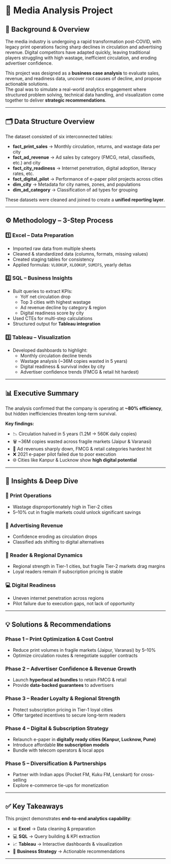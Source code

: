 # 📑 Media Analysis Project  

## 📌 Background & Overview  
The media industry is undergoing a rapid transformation post-COVID, with legacy print operations facing sharp declines in circulation and advertising revenue. Digital competitors have adapted quickly, leaving traditional players struggling with high wastage, inefficient circulation, and eroding advertiser confidence.  

This project was designed as a **business case analysis** to evaluate sales, revenue, and readiness data, uncover root causes of decline, and propose actionable solutions.  
The goal was to simulate a real-world analytics engagement where structured problem solving, technical data handling, and visualization come together to deliver **strategic recommendations**.  

---

## 🗂 Data Structure Overview  
The dataset consisted of six interconnected tables:  

- **fact_print_sales** → Monthly circulation, returns, and wastage data per city  
- **fact_ad_revenue** → Ad sales by category (FMCG, retail, classifieds, etc.) and city  
- **fact_city_readiness** → Internet penetration, digital adoption, literacy rates, etc.  
- **fact_digital_pilot** → Performance of e-paper pilot projects across cities  
- **dim_city** → Metadata for city names, zones, and populations  
- **dim_ad_category** → Classification of ad types for grouping  

These datasets were cleaned and joined to create a **unified reporting layer**.  

---

## ⚙️ Methodology – 3-Step Process  

### 1️⃣ Excel – Data Preparation  
- Imported raw data from multiple sheets  
- Cleaned & standardized data (columns, formats, missing values)  
- Created staging tables for consistency  
- Applied formulas: `VLOOKUP`, `XLOOKUP`, `SUMIFS`, yearly deltas  

### 2️⃣ SQL – Business Insights  
- Built queries to extract KPIs:  
  - YoY net circulation drop  
  - Top 3 cities with highest wastage  
  - Ad revenue decline by category & region  
  - Digital readiness score by city  
- Used CTEs for multi-step calculations  
- Structured output for **Tableau integration**  

### 3️⃣ Tableau – Visualization  
- Developed dashboards to highlight:  
  - Monthly circulation decline trends  
  - Wastage analysis (~36M copies wasted in 5 years)  
  - Digital readiness & survival index by city  
  - Advertiser confidence trends (FMCG & retail hit hardest)  

---

## 📊 Executive Summary  
The analysis confirmed that the company is operating at **~80% efficiency**, but hidden inefficiencies threaten long-term survival.  

**Key findings:**  
- 📉 Circulation halved in 5 years (1.2M → 560K daily copies)  
- 🗑 ~36M copies wasted across fragile markets (Jaipur & Varanasi)  
- 💸 Ad revenues sharply down, FMCG & retail categories hardest hit  
- ❌ 2021 e-paper pilot failed due to poor execution  
- 🌐 Cities like Kanpur & Lucknow show **high digital potential**  

---

## 🔎 Insights & Deep Dive  

### 📰 Print Operations  
- Wastage disproportionately high in Tier-2 cities  
- 5–10% cut in fragile markets could unlock significant savings  

### 📢 Advertising Revenue  
- Confidence eroding as circulation drops  
- Classified ads shifting to digital alternatives  

### 📍 Reader & Regional Dynamics  
- Regional strength in Tier-1 cities, but fragile Tier-2 markets drag margins  
- Loyal readers remain if subscription pricing is stable  

### 💻 Digital Readiness  
- Uneven internet penetration across regions  
- Pilot failure due to execution gaps, not lack of opportunity  

---

## 💡 Solutions & Recommendations  

### Phase 1 – Print Optimization & Cost Control  
- Reduce print volumes in fragile markets (Jaipur, Varanasi) by 5–10%  
- Optimize circulation routes & renegotiate supplier contracts  

### Phase 2 – Advertiser Confidence & Revenue Growth  
- Launch **hyperlocal ad bundles** to retain FMCG & retail  
- Provide **data-backed guarantees** to advertisers  

### Phase 3 – Reader Loyalty & Regional Strength  
- Protect subscription pricing in Tier-1 loyal cities  
- Offer targeted incentives to secure long-term readers  

### Phase 4 – Digital & Subscription Strategy  
- Relaunch e-paper in **digitally ready cities (Kanpur, Lucknow, Pune)**  
- Introduce affordable **lite subscription models**  
- Bundle with telecom operators & local apps  

### Phase 5 – Diversification & Partnerships  
- Partner with Indian apps (Pocket FM, Kuku FM, Lenskart) for cross-selling  
- Explore e-commerce tie-ups for monetization  

---

## ✅ Key Takeaways  
This project demonstrates **end-to-end analytics capability**:  

- 📊 **Excel** → Data cleaning & preparation  
- 💻 **SQL** → Query building & KPI extraction  
- 📈 **Tableau** → Interactive dashboards & visualization  
- 🧠 **Business Strategy** → Actionable recommendations  

---
